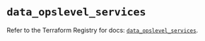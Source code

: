 # `data_opslevel_services`

Refer to the Terraform Registry for docs: [`data_opslevel_services`](https://registry.terraform.io/providers/opslevel/opslevel/1.6.3/docs/data-sources/services).
